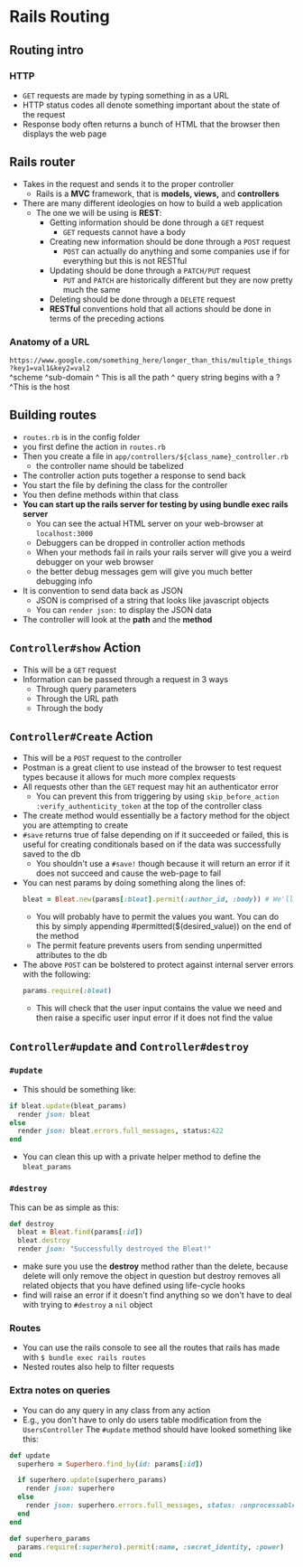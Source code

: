 # Rails Routing
## Routing intro
### HTTP
- `GET` requests are made by typing something in as a URL
- HTTP status codes all denote something important about the state of the request
- Response body often returns a bunch of HTML that the browser then displays the web page
## Rails router
- Takes in the request and sends it to the proper controller
  - Rails is a **MVC** framework, that is **models, views,** and **controllers**
- There are many different ideologies on how to build a web application
  - The one we will be using is **REST**:
	- Getting information should be done through a `GET` request
	  - `GET` requests cannot have a body
	- Creating new information should be done through a `POST` request
	  - `POST` can actually do anything and some companies use if for everything but this is not RESTful
	- Updating should be done through a `PATCH/PUT` request
	  - `PUT` and `PATCH` are historically different but they are now pretty much the same
	- Deleting should be done through a `DELETE` request 
	- **RESTful** conventions hold that all actions should be done in terms of the preceding actions
### Anatomy of a URL
`https://www.google.com/something_here/longer_than_this/multiple_things?key1=val1&key2=val2`  
^scheme ^sub-domain     ^ This is all the path			  			  ^ query string begins with a ?  
			 ^This is the host
## Building routes
- `routes.rb` is in the config folder
- you first define the action in `routes.rb`
- Then you create a file in `app/controllers/${class_name}_controller.rb`
  - the controller name should be tabelized
- The controller action puts together a response to send back
- You start the file by defining the class for the controller
- You then define methods within that class
- **You can start up the rails server for testing by using bundle exec rails server**
  - You can see the actual HTML server on your web-browser at `localhost:3000`
  - Debuggers can be dropped in controller action methods
  - When your methods fail in rails your rails server will give you a weird debugger on your web browser
  - the better debug messages gem will give you much better debugging info
- It is convention to send data back as JSON
  - JSON is comprised of a string that looks like javascript objects
  - You can `render json:` to display the JSON data
- The controller will look at the **path** and the **method** 
## `Controller#show` Action
- This will be a `GET` request
- Information can be passed through a request in 3 ways
  - Through query parameters
  - Through the URL path
  - Through the body
## `Controller#Create` Action
- This will be a `POST` request to the controller
- Postman is a great client to use instead of the browser to test request types because it allows for much more complex requests
- All requests other than the `GET` request may hit an authenticator error
  - You can prevent this from triggering by using `skip_before_action :verify_authenticity_token` at the top of the controller class
- The create method would essentially be a factory method for the object you are attempting to create
- `#save` returns true of false depending on if it succeeded or failed, this is useful for creating conditionals based on if the data was successfully saved to the db
  - You shouldn't use a `#save!` though because it will return an error if it does not succeed and cause the web-page to fail
- You can nest params by doing something along the lines of:
  ```ruby
  bleat = Bleat.new(params[:bleat].permit(:author_id, :body)) # We'll do this a different way once we cover authentication
  ```
  - You will probably have to permit the values you want. You can do this by simply appending #permitted($(desired_value)) on the end of the method
  - The permit feature prevents users from sending unpermitted attributes to the db
- The above `POST` can be bolstered to protect against internal server errors with the following:
  ```ruby
  params.require(:bleat)
  ```
  - This will check that the user input contains the value we need and then raise a specific user input error if it does not find the value
## `Controller#update` and `Controller#destroy`
### `#update`
- This should be something like: 
```ruby
if bleat.update(bleat_params)
  render json: bleat
else
  render json: bleat.errors.full_messages, status:422
end
```
- You can clean this up with a private helper method to define the `bleat_params`
### `#destroy`
This can be as simple as this:
```ruby
def destroy
  bleat = Bleat.find(params[:id])
  bleat.destroy 
  render json: "Successfully destroyed the Bleat!"
```
- make sure you use the **destroy** method rather than the delete, because delete will only remove the object in question but destroy removes all related objects that you have defined using life-cycle hooks
- find will raise an error if it doesn't find anything so we don't have to deal with trying to `#destroy` a `nil` object

### Routes
- You can use the rails console to see all the routes that rails has made with `$ bundle exec rails routes`
- Nested routes also help to filter requests
### Extra notes on queries
- You can do any query in any class from any action
- E.g., you don't have to only do users table modification from the `UsersController`
The `#update` method should have looked something like this:
```ruby
def update
  superhero = Superhero.find_by(id: params[:id])

  if superhero.update(superhero_params)
    render json: superhero
  else
    render json: superhero.errors.full_messages, status: :unprocessable_entity
  end
end

def superhero_params
  params.require(:superhero).permit(:name, :secret_identity, :power)
end
```

